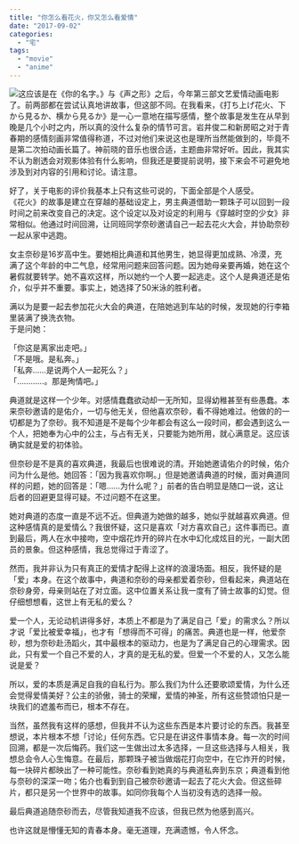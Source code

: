 ```yaml
---
title: "你怎么看花火，你又怎么看爱情"
date: "2017-09-02"
categories: 
  - "宅"
tags: 
  - "movie"
  - "anime"
---
```


![](https://i0.wp.com/tva1.sinaimg.cn/large/006tNc79gy1fj5eq6nahcj30zk0k042w.jpg?ssl=1)这应该是在《你的名字。》与《声之形》之后，今年第三部文艺爱情动画电影了。前两部都在尝试认真地讲故事，但这部不同。在我看来，《打ち上げ花火、下から見るか、横から見るか》是一心一意地在描写感情，整个故事是发生在从早到晚是几个小时之内，所以真的没什么复杂的情节可言。岩井俊二和新房昭之对于青春期的感情刻画非常值得称道，不过对他们来说这也是理所当然能做到的，毕竟不是第二次拍动画长篇了。神前晓的音乐也很合适，主题曲非常好听。因此，我其实不认为剧透会对观影体验有什么影响，但我还是要提前说明，接下来会不可避免地涉及到对内容的引用和讨论。请注意。

好了，关于电影的评价我基本上只有这些可说的，下面全部是个人感受。  
《花火》的故事是建立在穿越的基础设定上，男主典道借助一颗珠子可以回到一段时间之前来改变自己的决定。这个设定以及对设定的利用与《穿越时空的少女》非常相似。他通过时间回溯，让同班同学奈砂邀请自己一起去花火大会，并协助奈砂一起从家中逃跑。

女主奈砂是16岁高中生。要她相比典道和其他男生，她显得更加成熟、冷漠，充满了这个年龄的中二气息，经常用问题来回答问题。因为她母亲要再婚，她在这个暑假就要转学。她不喜欢这样，所以她约一个人要一起逃走。这个人是典道还是佑介，似乎并不重要。事实上，她选择了50米泳的胜利者。

满以为是要一起去参加花火大会的典道，在陪她逃到车站的时候，发现她的行李箱里装满了换洗衣物。  
于是问她：

「你这是离家出走吧。」  
「不是哦。是私奔。」  
「私奔……是说两个人一起死么？」  
「…………。那是殉情吧。」

典道就是这样一个少年。对感情蠢蠢欲动却一无所知，显得幼稚甚至有些愚蠢。本来奈砂邀请的是佑介，一切与他无关，但他喜欢奈砂，看不得她难过。他做的的一切都是为了奈砂。我不知道是不是每个少年都会有这么一段时间，都会遇到这么一个人，把她奉为心中的公主，与占有无关，只要能为她所用，就心满意足。这应该确实就是爱的初体验。

但奈砂是不是真的喜欢典道，我最后也很难说的清。开始她邀请佑介的时候，佑介问为什么是他。她回答：「因为我喜欢你啊。」但是她邀请典道的时候，面对典道同样的问题，她的回答是：「嗯……为什么呢？」前者的告白明显是随口一说，这让后者的回避更显得可疑。不过问题不在这里。

她对典道的态度一直是不远不近。但典道为她做的越多，她似乎就越喜欢典道。但这种感情真的是爱情么？我很怀疑，这只是喜欢「对方喜欢自己」这件事而已。直到最后，两人在水中接吻，空中烟花炸开的碎片在水中幻化成炫目的光，一副大团员的景象。但这种感情，我总觉得过于青涩了。

然而，我并非认为只有真正的爱情才配得上这样的浪漫场面。相反，我怀疑的是「爱」本身。在这个故事中，典道和奈砂的母亲都爱着奈砂，但看起来，典道站在奈砂身旁，母亲则站在了对立面。这中位置关系让我一度有了骑士故事的幻觉。但仔细想想看，这世上有无私的爱么？

爱一个人，无论动机讲得多好，本质上不都是为了满足自己「爱」的需求么？所以才说「爱比被爱幸福」，也才有「想得而不可得」的痛苦。典道也是一样，他爱奈砂，想为奈砂赴汤蹈火，其中最根本的驱动力，也是为了满足自己的心理需求。因此，只有爱一个自己不爱的人，才真的是无私的爱。但爱一个不爱的人，又怎么能说是爱？

所以，爱的本质是满足自我的自私行为。那么我们为什么还要歌颂爱情，为什么还会觉得爱情美好？公主的骄傲，骑士的荣耀，爱情的神圣，所有这些赞颂怕只是一块我们的遮羞布而已，根本不存在。

当然，虽然我有这样的感想，但我并不认为这些东西是本片要讨论的东西。我甚至想说，本片根本不想「讨论」任何东西。它只是在讲这件事情本身。每一次的时间回溯，都是一次后悔药。我们这一生做出过太多选择，一旦这些选择与人相关，我想总会令人心生悔意。在最后，那颗珠子被当做烟花打向空中，在它炸开的时候，每一块碎片都映出了一种可能性。奈砂看到她真的与典道私奔到东京；典道看到他与奈砂的深深一吻；佑介也看到到自己被奈砂邀请一起去了花火大会。但这些碎片，都只是另一个世界中的故事。如同你我每个人当初没有选的选择一般。

最后典道追随奈砂而去，尽管我知道我不应该，但我已然为他感到高兴。

也许这就是懵懂无知的青春本身。毫无道理，充满遗憾，令人怀念。
